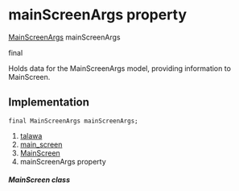 
<div>

# mainScreenArgs property

</div>


[MainScreenArgs](../../models_mainscreen_navigation_args/MainScreenArgs-class.md)
mainScreenArgs


final




Holds data for the MainScreenArgs model, providing information to
MainScreen.



## Implementation

``` language-dart
final MainScreenArgs mainScreenArgs;
```







1.  [talawa](../../index.md)
2.  [main_screen](../../views_main_screen/)
3.  [MainScreen](../../views_main_screen/MainScreen-class.md)
4.  mainScreenArgs property

##### MainScreen class







